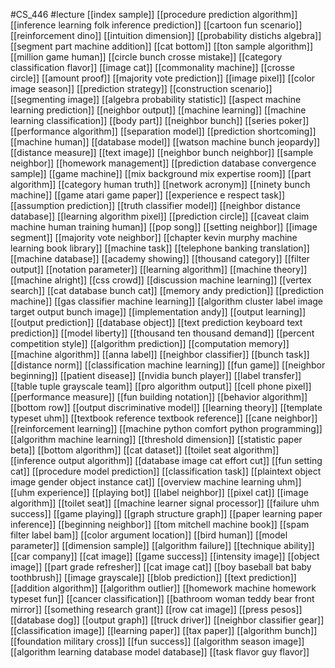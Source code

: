 #CS_446
#lecture
[[index sample]]
[[procedure prediction algorithm]]
[[inference learning folk inference prediction]]
[[cartoon fun scenario]]
[[reinforcement dino]]
[[intuition dimension]]
[[probability distichs algebra]]
[[segment part machine addition]]
[[cat bottom]]
[[ton sample algorithm]]
[[million game human]]
[[circle bunch crosse mistake]]
[[category classification flavor]]
[[image cat]]
[[commonality machine]]
[[crosse circle]]
[[amount proof]]
[[majority vote prediction]]
[[image pixel]]
[[color image season]]
[[prediction strategy]]
[[construction scenario]]
[[segmenting image]]
[[algebra probability statistic]]
[[aspect machine learning prediction]]
[[neighbor output]]
[[machine learning]]
[[machine learning classification]]
[[body part]]
[[neighbor bunch]]
[[series poker]]
[[performance algorithm]]
[[separation model]]
[[prediction shortcoming]]
[[machine human]]
[[database model]]
[[watson machine bunch jeopardy]]
[[distance measure]]
[[text image]]
[[neighbor bunch neighbor]]
[[sample neighbor]]
[[homework management]]
[[prediction database convergence sample]]
[[game machine]]
[[mix background mix expertise room]]
[[part algorithm]]
[[category human truth]]
[[network acronym]]
[[ninety bunch machine]]
[[game atari game paper]]
[[experience e respect task]]
[[assumption prediction]]
[[truth classifier model]]
[[neighbor distance database]]
[[learning algorithm pixel]]
[[prediction circle]]
[[caveat claim machine human training human]]
[[pop song]]
[[setting neighbor]]
[[image segment]]
[[majority vote neighbor]]
[[chapter kevin murphy machine learning book library]]
[[machine task]]
[[telephone banking translation]]
[[machine database]]
[[academy showing]]
[[thousand category]]
[[filter output]]
[[notation parameter]]
[[learning algorithm]]
[[machine theory]]
[[machine alright]]
[[css crowd]]
[[discussion machine learning]]
[[vertex search]]
[[cat database bunch cat]]
[[memory andy prediction]]
[[prediction machine]]
[[gas classifier machine learning]]
[[algorithm cluster label image target output bunch image]]
[[implementation andy]]
[[output learning]]
[[output prediction]]
[[database object]]
[[text prediction keyboard text prediction]]
[[model liberty]]
[[thousand ten thousand demand]]
[[percent competition style]]
[[algorithm prediction]]
[[computation memory]]
[[machine algorithm]]
[[anna label]]
[[neighbor classifier]]
[[bunch task]]
[[distance norm]]
[[classification machine learning]]
[[fun game]]
[[neighbor beginning]]
[[patient disease]]
[[nvidia bunch player]]
[[label transfer]]
[[table tuple grayscale team]]
[[pro algorithm output]]
[[cell phone pixel]]
[[performance measure]]
[[fun building notation]]
[[behavior algorithm]]
[[bottom row]]
[[output discriminative model]]
[[learning theory]]
[[template typeset uhm]]
[[textbook reference textbook reference]]
[[cane neighbor]]
[[reinforcement learning]]
[[machine python comfort python programming]]
[[algorithm machine learning]]
[[threshold dimension]]
[[statistic paper beta]]
[[bottom algorithm]]
[[cat dataset]]
[[toilet seat algorithm]]
[[inference output algorithm]]
[[database image cat effort cut]]
[[fun setting cat]]
[[procedure model prediction]]
[[classification task]]
[[plaintext object image gender object instance cat]]
[[overview machine learning uhm]]
[[uhm experience]]
[[playing bot]]
[[label neighbor]]
[[pixel cat]]
[[image algorithm]]
[[toilet seat]]
[[machine learner signal processor]]
[[failure uhm success]]
[[game playing]]
[[graph structure graph]]
[[paper learning paper inference]]
[[beginning neighbor]]
[[tom mitchell machine book]]
[[spam filter label bam]]
[[color argument location]]
[[bird human]]
[[model parameter]]
[[dimension sample]]
[[algorithm failure]]
[[technique ability]]
[[car company]]
[[cat image]]
[[game success]]
[[intensity image]]
[[object image]]
[[part grade refresher]]
[[cat image cat]]
[[boy baseball bat baby toothbrush]]
[[image grayscale]]
[[blob prediction]]
[[text prediction]]
[[addition algorithm]]
[[algorithm outlier]]
[[homework machine homework typeset fun]]
[[cancer classification]]
[[bathroom woman teddy bear front mirror]]
[[something research grant]]
[[row cat image]]
[[press pesos]]
[[database dog]]
[[output graph]]
[[truck driver]]
[[neighbor classifier gear]]
[[classification image]]
[[learning paper]]
[[tax paper]]
[[algorithm bunch]]
[[foundation military cross]]
[[fun success]]
[[algorithm season image]]
[[algorithm learning database model database]]
[[task flavor guy flavor]]
